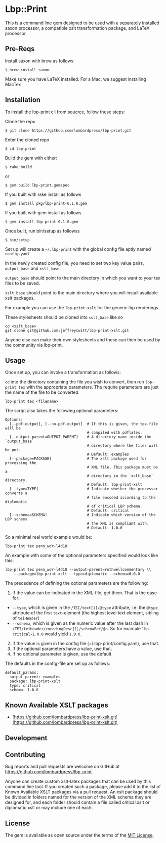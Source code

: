 # Lbp::Print

This is a command line gem designed to be used with a separately installed saxon processor, a compatible xslt transformation package, and LaTeX processor.

## Pre-Reqs

Install saxon with brew as follows:

    $ brew install saxon

Make sure you have LaTeX installed. For a Mac, we suggest installing MacTex

## Installation

To install the lbp-print cli from soucrce, follow these steps:

Clone the repo
    
    $ git clone https://github.com/lombardpress/lbp-print.git

Enter the cloned repo

    $ cd lbp-print

Build the gem with either:

    $ rake build

or

    $ gem build lbp-print.gemspec

If you built with rake install as follows

    $ gem install pkg/lbp-print-0.1.0.gem

If you built with gem install as follows

    $ gem install lbp-print-0.1.0.gem

Once built, run bin/setup as followss

    $ bin/setup

Set up will create a `~/.lbp-print` with the global config file aptly named `config.yaml`

In the newly created config file, you need to set two key value pairs, `output_base` and `xslt_base`.

`output_base` should point to the main directory in which you want to your tex files to be saved.

`xslt_base` should point to the main directory where you will install available xslt packages.

For example you can use the `lbp-print-xslt` for the generic lbp renderings.

These stylesheets should be cloned into `xslt_base` like so

    cd <xslt_base>
    git clone git@github.com:jeffreycwitt/lbp-print-xslt.git

Anyone else can make their own stylesheets and these can then be used by the community via lbp-print.

## Usage

Once set up, you can invoke a transformation as follows:

`cd` into the directory containing the file you wish to convert, then run `lbp-print tex` with the appropriate parameters. The require parameters are just the name of the file to be converted:

    lbp-print tex <filename>

The script also takes the following optional parameters:

``` 
Options:
  [--pdf-output], [--no-pdf-output]  # If this is given, the tex-file will be 
                                     # compiled with pdflatex.
  [--output-parent=OUTPUT_PARENT]    # A directory name inside the `output_base` 
                                     # directory where the files will be put.
                                     # Default: examples
  [--package=PACKAGE]                # The xslt package used for processing the 
                                     # XML file. This package must be a 
                                     # directory in the `xslt_base` directory.
                                     # Default: lbp-print-xslt
  [--type=TYPE]                      # Indicate whether the processor converts a 
                                     # file encoded according to the diplomatic 
                                     # of critical LBP schema.
                                     # Default: critical
  [--schema=SCHEMA]                  # Indicate which version of the LBP schema 
                                     # the XML is compliant with.
                                     # Default: 1.0.0
```

So a minimal real world example would be: 

    lbp-print tex penn_wdr-l4d18 
    
An example with some of the optional parameters specified would look like this:

    lbp-print tex penn_wdr-l4d18 --output-parent=rothwellcommentary \\
        --package=lbp-print-xslt --type=diplomatic --schema=0.0.0 

The precedence of defining the optional parameters are the following:
1. If the value can be indicated in the XML-file, get them. That is the case for:
  * `--type`, which is given in the `/TEI/text[1]/@type` attribute, i.e. the `@type` attribute of the first `text`-element (the highest level text element, sibling of `teiHeader`)
  * `--schema`, which is given as the numeric value after the last dash in `/TEI/teiHeader/encodingDesc[1]/schemaRef/@n`. So for example `lbp-critical-1.0.0` would yield `1.0.0`.
2. If the value is given in the config file (~/.lbp-print/config.yaml), use that.
3. If the optional parameters have a value, use that.
4. If no optional parameter is given, use the default.

The defaults in the config-file are set up as follows:

    default_params: 
      output_parent: examples
      package: lbp-print-xslt
      type: critical
      schema: 1.0.0

## Known Available XSLT packages

* [https://github.com/lombardpress/lbp-print-xslt.git](https://github.com/lombardpress/lbp-print-xslt.git)

## Development

## Contributing

Bug reports and pull requests are welcome on GitHub at https://github.com/lombardpress/lbp-print.

Anyone can create custom xslt-latex packages that can be used by this command line tool. If you created such a package, please add it to the list of Known Available XSLT packages via a pull request. An xslt package should be divided in folders named for the version of the XML schema they are designed for, and each folder should contain a file called critical.xslt or diplomatic.xslt or may include one of each.

## License

The gem is available as open source under the terms of the [MIT License](http://opensource.org/licenses/MIT).

